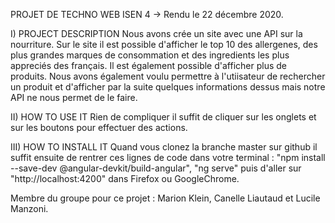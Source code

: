 PROJET DE TECHNO WEB ISEN 4
-> Rendu le 22 décembre 2020.

I) PROJECT DESCRIPTION
Nous avons crée un site avec une API sur la nourriture. 
Sur le site il est possible d'afficher le top 10 des allergenes, des plus grandes marques de consommation et des ingredients les plus appreciés des français. Il est également possible d'afficher plus de produits.
Nous avons également voulu permettre à l'utiisateur de rechercher un produit et d'afficher par la suite quelques informations dessus mais notre API ne nous permet de le faire.

II) HOW TO USE IT
Rien de compliquer il suffit de cliquer sur les onglets et sur les boutons pour effectuer des actions. 

III) HOW TO INSTALL IT
Quand vous clonez la branche master sur github il suffit ensuite de rentrer ces lignes de code dans votre terminal : "npm install --save-dev @angular-devkit/build-angular", "ng serve" puis d'aller sur "http://localhost:4200" dans Firefox ou GoogleChrome.

Membre du groupe pour ce projet : Marion Klein, Canelle Liautaud et Lucile Manzoni.
